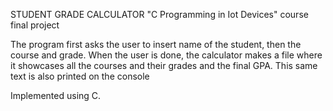 STUDENT GRADE CALCULATOR
"C Programming in Iot Devices" course final project

The program first asks the user to insert name of the student, then the course and grade. 
When the user is done, the calculator makes a file where it showcases all the courses and their grades and the final GPA. 
This same text is also printed on the console

Implemented using C.
